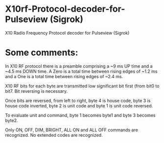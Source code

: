# X10rf-Protocol-decoder-for-Pulseview \(Sigrok\)
X10 Radio Frequency Protocol decoder for Pulseview \(Sigrok\)

# Some comments:

In X10 RF protocol there is a preamble comprising a ~9 ms UP time and a ~4.5 ms DOWN time. A Zero is a total time between rising edges of ~1.2 ms and a One is a
total time between rising edges of ~2.4 ms.

X10 RF bits for each byte are transmitted low significant bit first (from bit0 to bit7. Bit reversing is necessary.

Once bits are reversed, from left to right, byte 4 is house code, byte 3 is house code inverted, byte 2 is unit code and byte 1 is unit code reversed.

To evaluate unit and command, byte 1 becomes byte1 and byte 3 becomes byte2.

Only ON, OFF, DIM, BRIGHT, ALL ON and ALL OFF commands are recognized. No extended codes are recognized.
